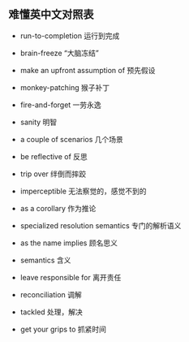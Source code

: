 ## 难懂英中文对照表

- run-to-completion 运行到完成

- brain-freeze “大脑冻结”

- make an upfront assumption of 预先假设

- monkey-patching 猴子补丁

- fire-and-forget 一劳永逸

- sanity 明智

- a couple of scenarios 几个场景

- be reflective of 反思

- trip over 绊倒而摔跤

- imperceptible 无法察觉的，感觉不到的

- as a corollary 作为推论

- specialized resolution semantics 专门的解析语义

- as the name implies 顾名思义

- semantics 含义

- leave responsible for 离开责任

- reconciliation 调解

- tackled 处理，解决

- get your grips to 抓紧时间
